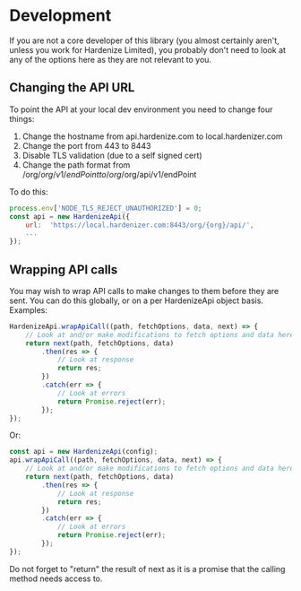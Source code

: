 # Development

If you are not a core developer of this library (you almost certainly aren't, unless you work for Hardenize Limited),
you probably don't need to look at any of the options here as they are not relevant to you.

## Changing the API URL

To point the API at your local dev environment you need to change four things:

1. Change the hostname from api.hardenize.com to local.hardenizer.com
2. Change the port from 443 to 8443
3. Disable TLS validation (due to a self signed cert)
4. Change the path format from /org/$org/v1/endPoint to /org/$org/api/v1/endPoint

To do this:

```js
process.env['NODE_TLS_REJECT_UNAUTHORIZED'] = 0;
const api = new HardenizeApi({
    url:  'https://local.hardenizer.com:8443/org/{org}/api/',
    ...
});
```

## Wrapping API calls

You may wish to wrap API calls to make changes to them before they are sent. You can do this
globally, or on a per HardenizeApi object basis. Examples:

```js
HardenizeApi.wrapApiCall((path, fetchOptions, data, next) => {
    // Look at and/or make modifications to fetch options and data here
    return next(path, fetchOptions, data)
        .then(res => {
            // Look at response
            return res;
        })
        .catch(err => {
            // Look at errors
            return Promise.reject(err);
        });
});
```

Or:

```js
const api = new HardenizeApi(config);
api.wrapApiCall((path, fetchOptions, data, next) => {
    // Look at and/or make modifications to fetch options and data here
    return next(path, fetchOptions, data)
        .then(res => {
            // Look at response
            return res;
        })
        .catch(err => {
            // Look at errors
            return Promise.reject(err);
        });
});
```

Do not forget to "return" the result of next as it is a promise that the calling method needs access to.